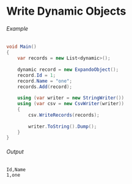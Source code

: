 # Write Dynamic Objects

###### Example

```cs
void Main()
{
	var records = new List<dynamic>();
	
	dynamic record = new ExpandoObject();
	record.Id = 1;
	record.Name = "one";
	records.Add(record);
	
	using (var writer = new StringWriter())
	using (var csv = new CsvWriter(writer))
	{
		csv.WriteRecords(records);
		
		writer.ToString().Dump();
	}
}
```

###### Output

```
Id,Name
1,one
```

<br />
